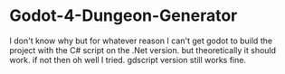 # Godot-4-Dungeon-Generator
I don't know why but for whatever reason I can't get godot to build the project with the C# script on the .Net version.
but theoretically it should work. if not then oh well I tried. gdscript version still works fine. 

